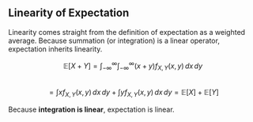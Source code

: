 ## Linearity of Expectation  

Linearity comes straight from the definition of expectation as a weighted average. Because summation (or integration) is a linear operator, expectation inherits linearity.  

$$  
\mathbb{E}[X + Y] = \int_{-\infty}^\infty \int_{-\infty}^\infty (x + y) f_{X,Y}(x, y) \, dx\,dy  
$$  
$$  
= \int x f_{X,Y}(x, y)\,dx\,dy + \int y f_{X,Y}(x, y)\,dx\,dy = \mathbb{E}[X] + \mathbb{E}[Y]  
$$  

Because **integration is linear**, expectation is linear.  


